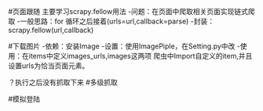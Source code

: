 #页面跟随
主要学习scrapy.fellow用法
-问题：在页面中爬取相关页面实现链式爬取
-一般思路：for 循环之后接着(urls=url,callback=parse)
-封装：scrapy.fellow(url,callback)

#下载图片
-依赖：安装Image
-设置：使用ImagePiple，在Setting.py中改
-使用：在items中定义images_urls,images这两项
       爬虫中Import自定义的item,并且设置urls为恰当页面元素。

？执行之后没有抓取下来
#多级抓取

#模拟登陆